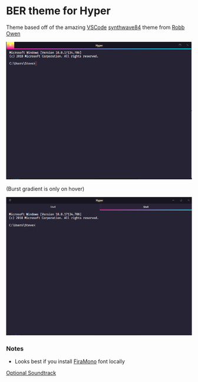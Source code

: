 # BER theme for Hyper
Theme based off of the amazing [VSCode](https://code.visualstudio.com/) [synthwave84](https://github.com/robb0wen/synthwave-vscode) theme from [Robb Owen](https://github.com/robb0wen)

![Screenshot](notabs.PNG)

(Burst gradient is only on hover)

![Screenshot](tabs.PNG)

### Notes
* Looks best if you install [FiraMono](https://fonts.google.com/specimen/Fira+Mono) font locally 

[Optional Soundtrack](https://www.youtube.com/watch?v=uR131fc2pZY)